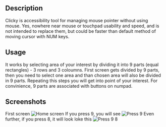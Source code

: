 

Description
-----------
Clicky is accessibility tool for managing mouse pointer without using mouse.
Yes, nowhere near mouse or touchpad usability and speed, and is not intended to replace them, but could be faster than default method of moving cursor with NUM keys.

Usage
-----
It works by selecting area of your interest by dividing it into 9 parts (equal rectangles) - 3 rows and 3 coloumns. First screen gets divided by 9 parts, then you need to select one area and than chosen area will also be divided in 9 parts. Repeating this steps you will get into point of your interest. For convinience, 9 parts are associated with buttons on numpad.

Screenshots
-----------

First screen
![Home screen](http://3demax.github.com/Clicky/images/screenshots/Clicky-home.png)
If you press 9, you will see
![Press 9](http://3demax.github.com/Clicky/images/screenshots/Clicky-9.png)
Even further, if you press 8, it will look loke this
![Press 9 8](http://3demax.github.com/Clicky/images/screenshots/Clicky-9-8.png)
